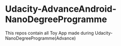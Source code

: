 # Udacity-AdvanceAndroid-NanoDegreeProgramme
This repos contain all Toy App made during Udacity-NanoDegreeProgramme(Advance)
